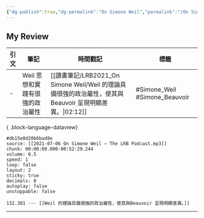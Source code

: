 ```yaml
---
{"dg-publish":true,"dg-permalink":"On Simone Weil","permalink":"/On Simone Weil/","title":"On Simone Weil","tags":["🎙️Podcast"],"created":"2025-06-25T00:50:03.650+08:00","updated":"2025-06-25T01:30:10.660+08:00"}
---
```





## My Review

| 引文 | 筆記                 | 時間戳記                                                                            | 標籤                            |
| -- | ------------------ | ------------------------------------------------------------------------------- | ----------------------------- |
| \- | Weil 思想和實踐有很強的政治屬性 | [[讀書筆記/LRB2021_On Simone Weil/Weil 的理論具備很強的政治屬性，使其與Beauvoir 呈現明顯差異。\|02:12]] | #Simone_Weil #Simone_Beauvoir |

{ .block-language-dataview}







```annotate-audio
#db15e0d20b6bad8e
source: [[2021-07-06 On Simone Weil – The LRB Podcast.mp3]]
chunk: 00:00:00.000-00:52:29.244
volume: 0.5
speed: 1
loop: false
layout: 2
sticky: true
decimals: 0
autoplay: false
unstoppable: false

132.381 --- [[Weil 的理論具備很強的政治屬性，使其與Beauvoir 呈現明顯差異。]]
```




---




